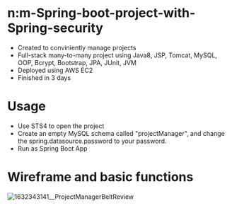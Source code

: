 # n:m-Spring-boot-project-with-Spring-security

- Created to conviniently manage projects
- Full-stack many-to-many project using Java8, JSP, Tomcat, MySQL, OOP, Bcrypt, Bootstrap, JPA, JUnit, JVM
- Deployed using AWS EC2
- Finished in 3 days

# Usage
- Use STS4 to open the project 
- Create an empty MySQL schema called "projectManager", and change the spring.datasource.password to your password.
- Run as Spring Boot App

# Wireframe and basic functions
![1632343141__ProjectManagerBeltReview](https://user-images.githubusercontent.com/74885386/137604082-4fda8d5a-99fb-446f-8621-607903ec3034.png)
